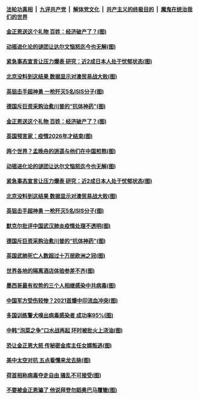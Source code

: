

####  [法轮功真相](../../../../basic/blob/master/README.md?t=01281401) &nbsp;|&nbsp; [九评共产党](../../../../9ping.md/blob/master/README.md?t=01281401) &nbsp;|&nbsp; [解体党文化](../../../../jtdwh.md/blob/master/README.md?t=01281401)  &nbsp;|&nbsp; [共产主义的终极目的](../../../../gczydzjmd.md/blob/master/README.md?t=01281401) &nbsp;|&nbsp; [魔鬼在统治我们的世界](../../../../mgztzwmdsj.md/blob/master/README.md?t=01281401) 

#### [金正恩送这个礼物 百姓：经济破产了？(图)](../pages/p9/960505.md?t=01281401) 

#### [动摇进化论的谜团让达尔文恼怒迄今也无解(图)](../pages/p9/960536.md?t=01281401) 

#### [紧急事态宣言让压力爆表 研究：近2成日本人处于忧郁状态(图)](../pages/p9/960496.md?t=01281401) 

#### [北京没料到这结果 数据显示对澳贸易战大败(图)](../pages/p9/960403.md?t=01281401) 

#### [英狙击手超神勇 一枪歼灭5名ISIS分子(图)](../pages/p9/960404.md?t=01281401) 

#### [德国斥巨资采购治愈川普的“抗体神药”(图)](../pages/p9/960451.md?t=01281401) 

#### [金正恩送这个礼物 百姓：经济破产了？(图)](../pages/p9/960505.md?t=01281401) 

#### [英国预言家：疫情2026年才结束(图)](../pages/p9/960563.md?t=01281401) 

#### [两个世界？孟晚舟的逍遥与他们在中国煎熬(图)](../pages/p9/960504.md?t=01281401) 

#### [动摇进化论的谜团让达尔文恼怒迄今也无解(图)](../pages/p9/960536.md?t=01281401) 

#### [紧急事态宣言让压力爆表 研究：近2成日本人处于忧郁状态(图)](../pages/p9/960496.md?t=01281401) 

#### [北京没料到这结果 数据显示对澳贸易战大败(图)](../pages/p9/960403.md?t=01281401) 

#### [英狙击手超神勇 一枪歼灭5名ISIS分子(图)](../pages/p9/960404.md?t=01281401) 

#### [默克尔批评中国武汉肺炎疫情处理不透明(图)](../pages/p9/960454.md?t=01281401) 

#### [德国斥巨资采购治愈川普的“抗体神药”(图)](../pages/p9/960451.md?t=01281401) 

#### [英国武肺死亡人数超过十万居欧洲之冠(图)](../pages/p9/960440.md?t=01281401) 

#### [世界各地的隔离酒店体验参差不齐(图)](../pages/p9/960428.md?t=01281401) 

#### [墨西哥最有权势的三个人相继感染中共病毒(图)](../pages/p9/960423.md?t=01281401) 

#### [中国军方受伤较惨？2021首爆中印流血冲突(图)](../pages/p9/960297.md?t=01281401) 

#### [多国训练警犬嗅出病毒感染者 成功率95%(图)](../pages/p9/960358.md?t=01281401) 

#### [中韩“泡菜之争”口水战再起 环时被批火上浇油(图)](../pages/p9/960354.md?t=01281401) 

#### [恐让金正恩大怒 传秘密金库主任女婿叛逃(图)](../pages/p9/960289.md?t=01281401) 

#### [美中太空对抗 五点看懂来龙去脉(图)](../pages/p9/960340.md?t=01281401) 

#### [荷首相称病毒夺走自由 骚乱不可接受(图)](../pages/p9/960339.md?t=01281401) 

#### [不要被金正恩骗了 他说拜登勿蹈奥巴马覆辙(图)](../pages/p9/960184.md?t=01281401) 



